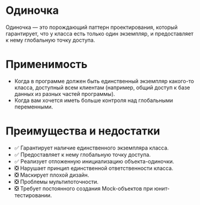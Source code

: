 # Одиночка
Одиночка — это порождающий паттерн проектирования, который гарантирует, что у класса есть только один экземпляр, и предоставляет к нему глобальную точку доступа.
# Применимость
-  Когда в программе должен быть единственный экземпляр какого-то класса, доступный всем клиентам (например, общий доступ к базе данных из разных частей программы).
-  Когда вам хочется иметь больше контроля над глобальными переменными.
# Преимущества и недостатки
- :white_check_mark: Гарантирует наличие единственного экземпляра класса.
- :white_check_mark: Предоставляет к нему глобальную точку доступа.
- :white_check_mark: Реализует отложенную инициализацию объекта-одиночки.
- :negative_squared_cross_mark: Нарушает принцип единственной ответственности класса.
- :negative_squared_cross_mark: Маскирует плохой дизайн.
- :negative_squared_cross_mark: Проблемы мультипоточности.
- :negative_squared_cross_mark: Требует постоянного создания Mock-объектов при юнит-тестировании.
